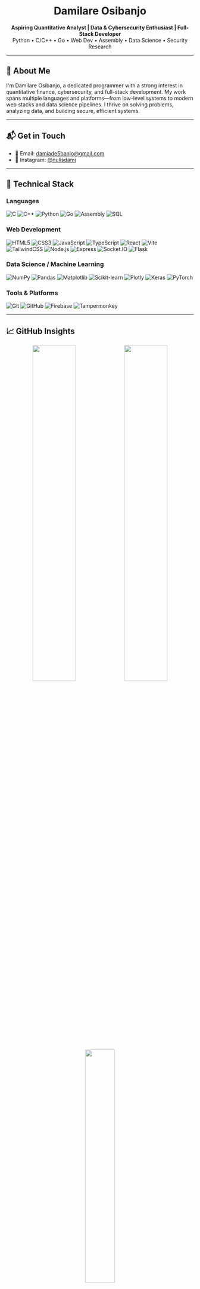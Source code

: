 <h1 align="center">Damilare Osibanjo</h1>

<p align="center">
  <strong>Aspiring Quantitative Analyst | Data & Cybersecurity Enthusiast | Full-Stack Developer</strong><br>
  Python • C/C++ • Go • Web Dev • Assembly • Data Science • Security Research
</p>

---

## 🧭 About Me

I'm Damilare Osibanjo, a dedicated programmer with a strong interest in quantitative finance, cybersecurity, and full-stack development. My work spans multiple languages and platforms—from low-level systems to modern web stacks and data science pipelines. I thrive on solving problems, analyzing data, and building secure, efficient systems.

---

## 📬 Get in Touch

- 📧 Email: [damiade5banjo@gmail.com](mailto:damiade5banjo@gmail.com)
- 🔗 Instagram: [@nulisdami](https://instagram.com/nulisdami)

---

## 🧰 Technical Stack

### Languages
![C](https://img.shields.io/badge/C-00599C?style=flat&logo=c&logoColor=white)
![C++](https://img.shields.io/badge/C++-00599C?style=flat&logo=c%2B%2B&logoColor=white)
![Python](https://img.shields.io/badge/Python-3776AB?style=flat&logo=python&logoColor=white)
![Go](https://img.shields.io/badge/Go-00ADD8?style=flat&logo=go&logoColor=white)
![Assembly](https://img.shields.io/badge/Assembly-x86--64%2FARM-6E4C13?style=flat&logo=gnu&logoColor=white)
![SQL](https://img.shields.io/badge/SQL-4479A1?style=flat&logo=mysql&logoColor=white)

### Web Development
![HTML5](https://img.shields.io/badge/HTML5-E34F26?style=flat&logo=html5&logoColor=white)
![CSS3](https://img.shields.io/badge/CSS3-1572B6?style=flat&logo=css3&logoColor=white)
![JavaScript](https://img.shields.io/badge/JavaScript-F7DF1E?style=flat&logo=javascript&logoColor=black)
![TypeScript](https://img.shields.io/badge/TypeScript-3178C6?style=flat&logo=typescript&logoColor=white)
![React](https://img.shields.io/badge/React-20232A?style=flat&logo=react&logoColor=61DAFB)
![Vite](https://img.shields.io/badge/Vite-646CFF?style=flat&logo=vite&logoColor=white)
![TailwindCSS](https://img.shields.io/badge/TailwindCSS-38B2AC?style=flat&logo=tailwind-css&logoColor=white)
![Node.js](https://img.shields.io/badge/Node.js-339933?style=flat&logo=node.js&logoColor=white)
![Express](https://img.shields.io/badge/Express.js-000000?style=flat&logo=express&logoColor=white)
![Socket.IO](https://img.shields.io/badge/Socket.IO-010101?style=flat&logo=socket.io&logoColor=white)
![Flask](https://img.shields.io/badge/Flask-000000?style=flat&logo=flask&logoColor=white)

### Data Science / Machine Learning
![NumPy](https://img.shields.io/badge/NumPy-013243?style=flat&logo=numpy&logoColor=white)
![Pandas](https://img.shields.io/badge/Pandas-150458?style=flat&logo=pandas&logoColor=white)
![Matplotlib](https://img.shields.io/badge/Matplotlib-ffffff?style=flat&logo=matplotlib&logoColor=black)
![Scikit-learn](https://img.shields.io/badge/Scikit--Learn-F7931E?style=flat&logo=scikit-learn&logoColor=white)
![Plotly](https://img.shields.io/badge/Plotly-3F4F75?style=flat&logo=plotly&logoColor=white)
![Keras](https://img.shields.io/badge/Keras-D00000?style=flat&logo=keras&logoColor=white)
![PyTorch](https://img.shields.io/badge/PyTorch-EE4C2C?style=flat&logo=pytorch&logoColor=white)

### Tools & Platforms
![Git](https://img.shields.io/badge/Git-F05032?style=flat&logo=git&logoColor=white)
![GitHub](https://img.shields.io/badge/GitHub-181717?style=flat&logo=github&logoColor=white)
![Firebase](https://img.shields.io/badge/Firebase-FFCA28?style=flat&logo=firebase&logoColor=black)
![Tampermonkey](https://img.shields.io/badge/Tampermonkey-00485B?style=flat&logo=tampermonkey&logoColor=white)

---

## 📈 GitHub Insights

<p align="center">
  <img src="https://github-readme-stats.vercel.app/api?username=NulledGarp&show_icons=true&theme=gruvbox&hide_border=false" width="48%" />
  <img src="https://nirzak-streak-stats.vercel.app/?user=NulledGarp&theme=gruvbox&hide_border=false" width="48%" />
</p>

<p align="center">
  <img src="https://github-readme-stats.vercel.app/api/top-langs/?username=NulledGarp&layout=compact&theme=gruvbox&hide_border=false&count_private=true&cache_seconds=60" width="40%" />

</p>


---

## 🧠 Interests & Values

- Deep interest in **Quantitative Finance**, **Machine Learning**, and **Security Research**
- Advocate of system efficiency, and ethical technology
- Strong analytical background in **history**, **geopolitics**, and **philosophy of systems**
- Committed to lifelong learning and continuous growth in technical and academic pursuits

---

## 🔍 Currently Exploring

- Reinforcement Learning & Statistical Arbitrage  
- Cybersecurity (Pentesting & Network Security)  
- Building low-level systems in C and Assembly  
- Scalable backend systems using Go and Python  

---

